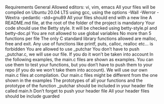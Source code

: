 Requirements
	General
	Allowed editors: vi, vim, emacs
	All your files will be compiled on Ubuntu 20.04 LTS using gcc, using the options -Wall -Werror -Wextra -pedantic -std=gnu89
	All your files should end with a new line
	A README.md file, at the root of the folder of the project is mandatory
	Your code should use the Betty style. It will be checked using betty-style.pl and betty-doc.pl
	You are not allowed to use global variables
	No more than 5 functions per file
	The only C standard library functions allowed are malloc, free and exit. Any use of functions like printf, puts, calloc, realloc etc… is forbidden
	You are allowed to use _putchar
	You don’t have to push _putchar.c, we will use our file. If you do it won’t be taken into account
	In the following examples, the main.c files are shown as examples. You can use them to test your functions, but you don’t have to push them to your repo (if you do we won’t take them into account). We will use our own main.c files at compilation. Our main.c files might be different from the one shown in the examples
	The prototypes of all your functions and the prototype of the function _putchar should be included in your header file called main.h
	Don’t forget to push your header file
	All your header files should be include guarded
